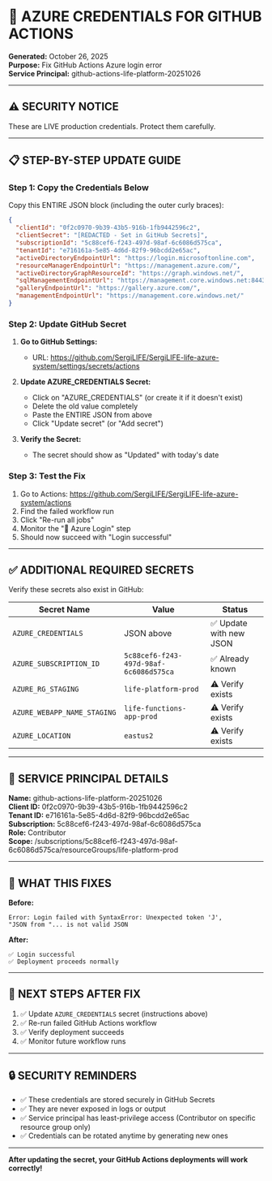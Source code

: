 # 🔐 AZURE CREDENTIALS FOR GITHUB ACTIONS

**Generated:** October 26, 2025  
**Purpose:** Fix GitHub Actions Azure login error  
**Service Principal:** github-actions-life-platform-20251026  

---

## ⚠️ **SECURITY NOTICE**

These are LIVE production credentials. Protect them carefully.

---

## 📋 **STEP-BY-STEP UPDATE GUIDE**

### **Step 1: Copy the Credentials Below**

Copy this ENTIRE JSON block (including the outer curly braces):

```json
{
  "clientId": "0f2c0970-9b39-43b5-916b-1fb9442596c2",
  "clientSecret": "[REDACTED - Set in GitHub Secrets]",
  "subscriptionId": "5c88cef6-f243-497d-98af-6c6086d575ca",
  "tenantId": "e716161a-5e85-4d6d-82f9-96bcdd2e65ac",
  "activeDirectoryEndpointUrl": "https://login.microsoftonline.com",
  "resourceManagerEndpointUrl": "https://management.azure.com/",
  "activeDirectoryGraphResourceId": "https://graph.windows.net/",
  "sqlManagementEndpointUrl": "https://management.core.windows.net:8443/",
  "galleryEndpointUrl": "https://gallery.azure.com/",
  "managementEndpointUrl": "https://management.core.windows.net/"
}
```

### **Step 2: Update GitHub Secret**

1. **Go to GitHub Settings:**
   - URL: https://github.com/SergiLIFE/SergiLIFE-life-azure-system/settings/secrets/actions

2. **Update AZURE_CREDENTIALS Secret:**
   - Click on "AZURE_CREDENTIALS" (or create it if it doesn't exist)
   - Delete the old value completely
   - Paste the ENTIRE JSON from above
   - Click "Update secret" (or "Add secret")

3. **Verify the Secret:**
   - The secret should show as "Updated" with today's date

### **Step 3: Test the Fix**

1. Go to Actions: https://github.com/SergiLIFE/SergiLIFE-life-azure-system/actions
2. Find the failed workflow run
3. Click "Re-run all jobs"
4. Monitor the "🔑 Azure Login" step
5. Should now succeed with "Login successful"

---

## ✅ **ADDITIONAL REQUIRED SECRETS**

Verify these secrets also exist in GitHub:

| Secret Name | Value | Status |
|------------|-------|--------|
| `AZURE_CREDENTIALS` | JSON above | ✅ Update with new JSON |
| `AZURE_SUBSCRIPTION_ID` | `5c88cef6-f243-497d-98af-6c6086d575ca` | ✅ Already known |
| `AZURE_RG_STAGING` | `life-platform-prod` | ⚠️ Verify exists |
| `AZURE_WEBAPP_NAME_STAGING` | `life-functions-app-prod` | ⚠️ Verify exists |
| `AZURE_LOCATION` | `eastus2` | ⚠️ Verify exists |

---

## 🎯 **SERVICE PRINCIPAL DETAILS**

**Name:** github-actions-life-platform-20251026  
**Client ID:** 0f2c0970-9b39-43b5-916b-1fb9442596c2  
**Tenant ID:** e716161a-5e85-4d6d-82f9-96bcdd2e65ac  
**Subscription:** 5c88cef6-f243-497d-98af-6c6086d575ca  
**Role:** Contributor  
**Scope:** /subscriptions/5c88cef6-f243-497d-98af-6c6086d575ca/resourceGroups/life-platform-prod  

---

## 🔄 **WHAT THIS FIXES**

**Before:** 
```
Error: Login failed with SyntaxError: Unexpected token 'J', 
"JSON from "... is not valid JSON
```

**After:**
```
✅ Login successful
✅ Deployment proceeds normally
```

---

## 🚀 **NEXT STEPS AFTER FIX**

1. ✅ Update `AZURE_CREDENTIALS` secret (instructions above)
2. ✅ Re-run failed GitHub Actions workflow
3. ✅ Verify deployment succeeds
4. ✅ Monitor future workflow runs

---

## 🔒 **SECURITY REMINDERS**

- ✅ These credentials are stored securely in GitHub Secrets
- ✅ They are never exposed in logs or output
- ✅ Service principal has least-privilege access (Contributor on specific resource group only)
- ✅ Credentials can be rotated anytime by generating new ones

---

**After updating the secret, your GitHub Actions deployments will work correctly!**